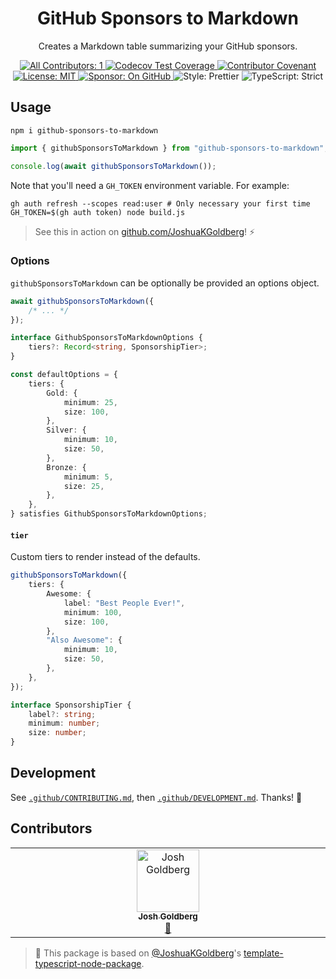 <h1 align="center">GitHub Sponsors to Markdown</h1>

<p align="center">Creates a Markdown table summarizing your GitHub sponsors.</p>

<p align="center">
	<a href="#contributors" target="_blank">
<!-- prettier-ignore-start -->
<!-- ALL-CONTRIBUTORS-BADGE:START - Do not remove or modify this section -->
<img alt="All Contributors: 1" src="https://img.shields.io/badge/all_contributors-1-21bb42.svg" />
<!-- ALL-CONTRIBUTORS-BADGE:END -->
<!-- prettier-ignore-end -->
	</a>
	<a href="https://codecov.io/gh/JoshuaKGoldberg/github-sponsors-to-markdown" target="_blank">
		<img alt="Codecov Test Coverage" src="https://codecov.io/gh/JoshuaKGoldberg/github-sponsors-to-markdown/branch/main/graph/badge.svg?token=eVIFY4MhfQ"/>
	</a>
	<a href="https://github.com/JoshuaKGoldberg/github-sponsors-to-markdown/blob/main/.github/CODE_OF_CONDUCT.md" target="_blank">
		<img alt="Contributor Covenant" src="https://img.shields.io/badge/code_of_conduct-enforced-21bb42" />
	</a>
	<a href="https://github.com/JoshuaKGoldberg/github-sponsors-to-markdown/blob/main/LICENSE.md" target="_blank">
	    <img alt="License: MIT" src="https://img.shields.io/github/license/JoshuaKGoldberg/github-sponsors-to-markdown?color=21bb42">
    </a>
	<a href="https://github.com/sponsors/JoshuaKGoldberg" target="_blank">
    	<img alt="Sponsor: On GitHub" src="https://img.shields.io/badge/sponsor-on_github-21bb42.svg" />
    </a>
	<img alt="Style: Prettier" src="https://img.shields.io/badge/style-prettier-21bb42.svg" />
    <img alt="TypeScript: Strict" src="https://img.shields.io/badge/typescript-strict-21bb42.svg" />
</p>

## Usage

```shell
npm i github-sponsors-to-markdown
```

```ts
import { githubSponsorsToMarkdown } from "github-sponsors-to-markdown";

console.log(await githubSponsorsToMarkdown());
```

Note that you'll need a `GH_TOKEN` environment variable.
For example:

```shell
gh auth refresh --scopes read:user # Only necessary your first time
GH_TOKEN=$(gh auth token) node build.js
```

> See this in action on [github.com/JoshuaKGoldberg](https://github.com/JoshuaKGoldberg#thanks-to-my-sponsors)! ⚡️

### Options

`githubSponsorsToMarkdown` can be optionally be provided an options object.

```ts
await githubSponsorsToMarkdown({
	/* ... */
});
```

```ts
interface GithubSponsorsToMarkdownOptions {
	tiers?: Record<string, SponsorshipTier>;
}

const defaultOptions = {
	tiers: {
		Gold: {
			minimum: 25,
			size: 100,
		},
		Silver: {
			minimum: 10,
			size: 50,
		},
		Bronze: {
			minimum: 5,
			size: 25,
		},
	},
} satisfies GithubSponsorsToMarkdownOptions;
```

#### `tier`

Custom tiers to render instead of the defaults.

```ts
githubSponsorsToMarkdown({
	tiers: {
		Awesome: {
			label: "Best People Ever!",
			minimum: 100,
			size: 100,
		},
		"Also Awesome": {
			minimum: 10,
			size: 50,
		},
	},
});
```

```ts
interface SponsorshipTier {
	label?: string;
	minimum: number;
	size: number;
}
```

## Development

See [`.github/CONTRIBUTING.md`](./.github/CONTRIBUTING.md), then [`.github/DEVELOPMENT.md`](./.github/DEVELOPMENT.md).
Thanks! 💖

## Contributors

<!-- spellchecker: disable -->
<!-- ALL-CONTRIBUTORS-LIST:START - Do not remove or modify this section -->
<!-- prettier-ignore-start -->
<!-- markdownlint-disable -->
<table>
  <tbody>
    <tr>
      <td align="center" valign="top" width="14.28%"><a href="http://www.joshuakgoldberg.com"><img src="https://avatars.githubusercontent.com/u/3335181?v=4?s=100" width="100px;" alt="Josh Goldberg"/><br /><sub><b>Josh Goldberg</b></sub></a><br /><a href="#tool-JoshuaKGoldberg" title="Tools">🔧</a></td>
    </tr>
  </tbody>
</table>

<!-- markdownlint-restore -->
<!-- prettier-ignore-end -->

<!-- ALL-CONTRIBUTORS-LIST:END -->
<!-- spellchecker: enable -->

<!-- You can remove this notice if you don't want it 🙂 no worries! -->

> 💙 This package is based on [@JoshuaKGoldberg](https://github.com/JoshuaKGoldberg)'s [template-typescript-node-package](https://github.com/JoshuaKGoldberg/template-typescript-node-package).
